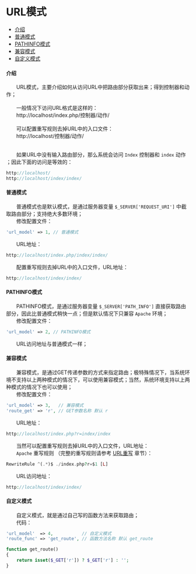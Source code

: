 # URL模式

- [介绍](#url)
- [普通模式](#default)
- [PATHINFO模式](#pathinfo)
- [兼容模式](#compatible)
- [自定义模式](#custom)

#### <a name="url">介绍</a>

　　URL模式，主要介绍如何从访问URL中把路由部分获取出来；得到控制器和动作；<br /><br />
　　一般情况下访问URL格式是这样的：<br />
　　http://localhost/index.php/控制器/动作/<br /><br />
　　可以配置重写规则去掉URL中的入口文件：<br />
　　http://localhost/控制器/动作/<br /><br />


　　如果URL中没有输入路由部分，那么系统会访问 `Index` 控制器和 `index` 动作 ；因此下面的访问是等效的：<br />

```php
http://localhost/
http://localhost/index/index/
```


#### <a name="default">普通模式</a>

　　普通模式也是默认模式，是通过服务器变量 `$_SERVER['REQUEST_URI']` 中截取路由部分；支持绝大多数环境；<br />
　　修改配置文件：<br />

```php
'url_model' => 1, // 普通模式
```

　　URL地址：<br />

```php
http://localhost/index.php/index/index/
```

　　配置重写规则去掉URL中的入口文件，URL地址：<br />

```php
http://localhost/index/index/
```

#### <a name="pathinfo">PATHINFO模式</a>

　　PATHINFO模式，是通过服务器变量 `$_SERVER['PATH_INFO']` 直接获取路由部分，因此比普通模式稍快一点；但是默认情况下只兼容 `Apache` 环境；<br />
　　修改配置文件：<br />

```php
'url_model' => 2, // PATHINFO模式
```

　　URL访问地址与普通模式一样；


#### <a name="compatible">兼容模式</a>

　　兼容模式，是通过GET传递参数的方式来指定路由；极特殊情况下，当系统环境不支持以上两种模式的情况下，可以使用兼容模式；当然，系统环境支持以上两种模式的情况下也可以使用；<br />
　　修改配置文件：<br />

```php
'url_model' => 3,   // 兼容模式
'route_get' => 'r', // GET参数名称 默认 r
```

　　URL地址：<br />

```php
http://localhost/index.php?r=index/index
```

　　当然可以配置重写规则去掉URL中的入口文件，URL地址：<br />
　　`Apache` 重写规则 （完整的重写规则请参考 [URL重写](https://github.com/gocuber/guide/blob/master/md/rewrite.md) 章节）：

```php
RewriteRule ^(.*)$ ./index.php?r=$1 [L]
```
　　URL访问地址：<br />

```php
http://localhost/index/index/
```


#### <a name="custom">自定义模式</a>

　　自定义模式，就是通过自己写的函数方法来获取路由；<br />
　　代码：<br />

```php
'url_model'  => 4,           // 自定义模式
'route_func' => 'get_route', // 函数方法名称 默认 get_route

function get_route()
{
    return isset($_GET['r']) ? $_GET['r'] : '';
}
```

